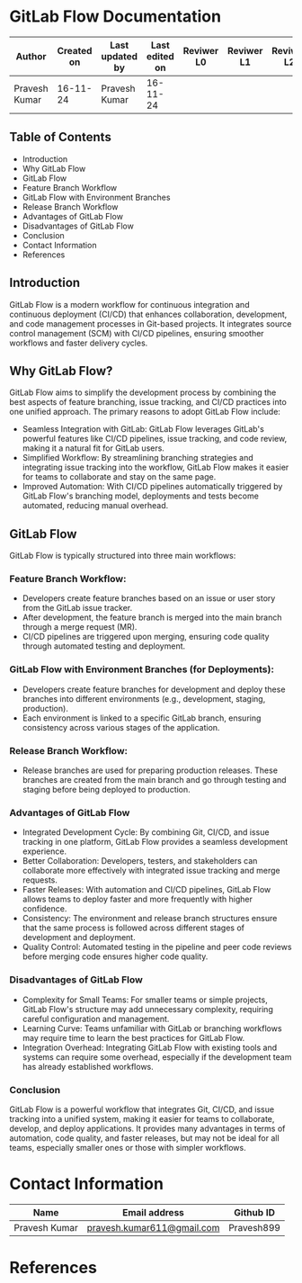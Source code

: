 # GitLab Flow Documentation

| **Author** | **Created on** | **Last updated by** | **Last edited on** | **Reviwer L0** |**Reviwer L1** |**Reviwer L2** |
|------------|----------------|----------------------|---------------------|---------------|---------------|---------------|
| Pravesh Kumar      | 16-11-24      | Pravesh Kumar             | 16-11-24           |  | | |

## Table of Contents
- Introduction
- Why GitLab Flow
- GitLab Flow
- Feature Branch Workflow
- GitLab Flow with Environment Branches
- Release Branch Workflow
- Advantages of GitLab Flow
- Disadvantages of GitLab Flow
- Conclusion
- Contact Information
- References

## Introduction

GitLab Flow is a modern workflow for continuous integration and continuous deployment (CI/CD) that enhances collaboration, development, and code management processes in Git-based projects. It integrates source control management (SCM) with CI/CD pipelines, ensuring smoother workflows and faster delivery cycles.

## Why GitLab Flow?

GitLab Flow aims to simplify the development process by combining the best aspects of feature branching, issue tracking, and CI/CD practices into one unified approach. The primary reasons to adopt GitLab Flow include:

- Seamless Integration with GitLab: GitLab Flow leverages GitLab's powerful features like CI/CD pipelines, issue tracking, and code review, making it a natural fit for GitLab users.
- Simplified Workflow: By streamlining branching strategies and integrating issue tracking into the workflow, GitLab Flow makes it easier for teams to collaborate and stay on the same page.
- Improved Automation: With CI/CD pipelines automatically triggered by GitLab Flow's branching model, deployments and tests become automated, reducing manual overhead.

## GitLab Flow

GitLab Flow is typically structured into three main workflows:

### Feature Branch Workflow:

- Developers create feature branches based on an issue or user story from the GitLab issue tracker.
- After development, the feature branch is merged into the main branch through a merge request (MR).
- CI/CD pipelines are triggered upon merging, ensuring code quality through automated testing and deployment.

### GitLab Flow with Environment Branches (for Deployments):

- Developers create feature branches for development and deploy these branches into different environments (e.g., development, staging, production).
- Each environment is linked to a specific GitLab branch, ensuring consistency across various stages of the application.

### Release Branch Workflow:

- Release branches are used for preparing production releases. These branches are created from the main branch and go through testing and staging before being deployed to production.

### Advantages of GitLab Flow

- Integrated Development Cycle: By combining Git, CI/CD, and issue tracking in one platform, GitLab Flow provides a seamless development experience.
- Better Collaboration: Developers, testers, and stakeholders can collaborate more effectively with integrated issue tracking and merge requests.
- Faster Releases: With automation and CI/CD pipelines, GitLab Flow allows teams to deploy faster and more frequently with higher confidence.
- Consistency: The environment and release branch structures ensure that the same process is followed across different stages of development and deployment.
- Quality Control: Automated testing in the pipeline and peer code reviews before merging code ensures higher code quality.

### Disadvantages of GitLab Flow

- Complexity for Small Teams: For smaller teams or simple projects, GitLab Flow's structure may add unnecessary complexity, requiring careful configuration and management.
- Learning Curve: Teams unfamiliar with GitLab or branching workflows may require time to learn the best practices for GitLab Flow.
- Integration Overhead: Integrating GitLab Flow with existing tools and systems can require some overhead, especially if the development team has already established workflows.

 ### Conclusion

GitLab Flow is a powerful workflow that integrates Git, CI/CD, and issue tracking into a unified system, making it easier for teams to collaborate, develop, and deploy applications. It provides many advantages in terms of automation, code quality, and faster releases, but may not be ideal for all teams, especially smaller ones or those with simpler workflows.

# Contact Information

| **Name** | **Email address**            | **Github ID**
|----------|-------------------------------|-------------------|
| Pravesh Kumar    |  pravesh.kumar611@gmail.com           | Pravesh899 |

# References
